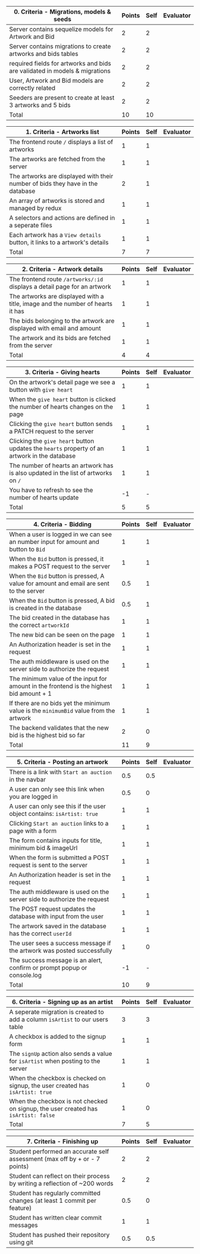 | 0. Criteria - Migrations, models & seeds                                   | Points | Self | Evaluator |
| -------------------------------------------------------------------------- | ------ | ---- | --------- |
| Server contains sequelize models for Artwork and Bid                       | 2      |  2   |           |
| Server contains migrations to create artworks and bids tables              | 2      |  2   |           |
| required fields for artworks and bids are validated in models & migrations | 2      |  2   |           |
| User, Artwork and Bid models are correctly related                         | 2      |  2   |           |
| Seeders are present to create at least 3 artworks and 5 bids               | 2      |  2   |           |
| Total                                                                      | 10     |  10  |           |

| 1. Criteria - Artworks list                                                    | Points | Self | Evaluator |
| ------------------------------------------------------------------------------ | ------ | ---- | --------- |
| The frontend route `/` displays a list of artworks                             | 1      |   1   |           |
| The artworks are fetched from the server                                       | 1      |  1    |           |
| The artworks are displayed with their number of bids they have in the database | 2      |   1   |           |
| An array of artworks is stored and managed by redux                            | 1      |   1   |           |
| A selectors and actions are defined in a seperate files                        | 1      | 1     |           |
| Each artwork has a `View details` button, it links to a artwork's details      | 1      |  1    |           |
| Total                                                                          | 7      |   7   |           |

| 2. Criteria - Artwork details                                                  | Points | Self | Evaluator |
| ------------------------------------------------------------------------------ | ------ | ---- | --------- |
| The frontend route `/artworks/:id` displays a detail page for an artwork       | 1      |   1   |           |
| The artworks are displayed with a title, image and the number of hearts it has | 1      |   1   |           |
| The bids belonging to the artwork are displayed with email and amount          | 1      |   1   |           |
| The artwork and its bids are fetched from the server                           | 1      |   1   |           |
| Total                                                                          | 4      |   4   |           |

| 3. Criteria - Giving hearts                                                                  | Points | Self | Evaluator |
| -------------------------------------------------------------------------------------------- | ------ | ---- | --------- |
| On the artwork's detail page we see a button with `give heart`                               | 1      |   1   |           |
| When the `give heart` button is clicked the number of hearts changes on the page             | 1      |   1   |           |
| Clicking the `give heart` button sends a PATCH request to the server                         | 1      |   1   |           |
| Clicking the `give heart` button updates the `hearts` property of an artwork in the database | 1      |   1   |           |
| The number of hearts an artwork has is also updated in the list of artworks on `/`           | 1      |   1   |           |
| You have to refresh to see the number of hearts update                                       | -1     |   -   |           |
| Total                                                                                        | 5      |   5   |           |

| 4. Criteria - Bidding                                                                   | Points | Self | Evaluator |
| --------------------------------------------------------------------------------------- | ------ | ---- | --------- |
| When a user is logged in we can see an number input for amount and button to `Bid`      | 1      |   1   |           |
| When the `Bid` button is pressed, it makes a POST request to the server                 | 1      |   1   |           |
| When the `Bid` button is pressed, A value for amount and email are sent to the server   | 0.5    |   1   |           |
| When the `Bid` button is pressed, A bid is created in the database                      | 0.5    |    1  |           |
| The bid created in the database has the correct `artworkId`                             | 1      |   1   |           |
| The new bid can be seen on the page                                                     | 1      |    1  |           |
| An Authorization header is set in the request                                           | 1      |    1  |           |
| The auth middleware is used on the server side to authorize the request                 | 1      |    1  |           |
| The minimum value of the input for amount in the frontend is the highest bid amount + 1 | 1      |    1  |           |
| If there are no bids yet the minimum value is the `minimumBid` value from the artwork   | 1      |   1   |           |
| The backend validates that the new bid is the highest bid so far                        | 2      |   0   |           |
| Total                                                                                   | 11     |   9   |           |

| 5. Criteria - Posting an artwork                                        | Points | Self | Evaluator |
| ----------------------------------------------------------------------- | ------ | ---- | --------- |
| There is a link with `Start an auction` in the navbar                   | 0.5    |  0.5   |           |
| A user can only see this link when you are logged in                    | 0.5    |  0    |           |
| A user can only see this if the user object contains: `isArtist: true`  | 1      |   1   |           |
| Clicking `Start an auction` links to a page with a form                 | 1      |  1    |           |
| The form contains inputs for title, minimum bid & imageUrl              | 1      |  1    |           |
| When the form is submitted a POST request is sent to the server         | 1      |  1    |           |
| An Authorization header is set in the request                           | 1      |  1    |           |
| The auth middleware is used on the server side to authorize the request | 1      |  1    |           |
| The POST request updates the database with input from the user          | 1      |   1   |           |
| The artwork saved in the database has the correct `userId`              | 1      |  1    |           |
| The user sees a success message if the artwork was posted successfully  | 1      |  0    |           |
| The success message is an alert, confirm or prompt popup or console.log | -1     |   -   |           |
| Total                                                                   | 10     |    9  |           |

| 6. Criteria - Signing up as an artist                                              | Points | Self | Evaluator |
| ---------------------------------------------------------------------------------- | ------ | ---- | --------- |
| A seperate migration is created to add a column `isArtist` to our users table      | 3      |   3   |           |
| A checkbox is added to the signup form                                             | 1      |   1   |           |
| The `signUp` action also sends a value for `isArtist` when posting to the server   | 1      |   1   |           |
| When the checkbox is checked on signup, the user created has `isArtist: true`      | 1      |  0    |           |
| When the checkbox is not checked on signup, the user created has `isArtist: false` | 1      |  0    |           |
| Total                                                                              | 7      |  5    |           |

| 7. Criteria - Finishing up                                                 | Points | Self | Evaluator |
| -------------------------------------------------------------------------- | ------ | ---- | --------- |
| Student performed an accurate self assessment (max off by + or - 7 points) | 2      |   2   |           |
| Student can reflect on their process by writing a reflection of ~200 words | 2      |  2    |           |
| Student has regularly committed changes (at least 1 commit per feature)    | 0.5    |  0    |           |
| Student has written clear commit messages                                  | 1      | 1     |           |
| Student has pushed their repository using git                              | 0.5    |  0.5    |           |
